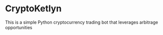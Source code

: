 # CryptoKetlyn
This is a simple Python cryptocurrency trading bot that leverages arbitrage opportunities
